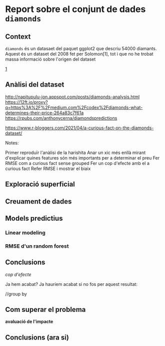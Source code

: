 # Report sobre el conjunt de dades `diamonds`

## Context

`diamonds` és un datasaet del paquet ggplot2 que descriu 54000 diamants. Aquest és un dataset del 2008 fet per Solomon[1], tot i que no he trobat massa informació sobre l'origen del dataset

[1](https://rpubs.com/anthonycerna/diamondspredictions)

## Anàlisi del dataset

http://napitupulu-jon.appspot.com/posts/diamonds-analysis.html
https://12ft.io/proxy?q=https%3A%2F%2Fmedium.com%2Fcodex%2Fdiamonds-what-determines-their-price-264a83c7f61a
https://rpubs.com/anthonycerna/diamondspredictions

https://www.r-bloggers.com/2021/04/a-curious-fact-on-the-diamonds-dataset/

Notes:

Primer reproduïr l'anàlisi de la harishita
Anar un xic més enllà mirant d'explicar quines features són més importants per a determinar el preu
Fer RMSE com a curious fact sense grouped
Fer un cop d'efecte amb el a curious fact
Refer RMSE i mostrar el biaix

## Exploració superficial

## Creuament de dades

## Models predictius

### Linear modeling

### RMSE d'un random forest

## Conclusions

*cop d'efecte*

Ja hem acabat? Ja hauríem acabat si no fos per aquest resultat:

//group by

## Com superar el problema

**avaluació de l'impacte**

## Conclusions (ara si)


